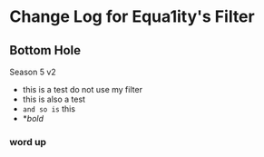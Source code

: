 # Change Log for Equa1ity's Filter
## Bottom Hole
Season 5 v2
- this is a test do not use my filter
- this is also a test
- `and so is` this
- **bold*
### word up